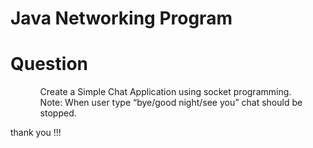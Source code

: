 # Java Networking Program 

<h1>Question </h1>
<ul>
	<ol>
		Create a Simple Chat Application using socket programming.<br>
         Note: When user type “bye/good night/see you” chat should be stopped.
	</ol>
</ul>


thank you !!!
